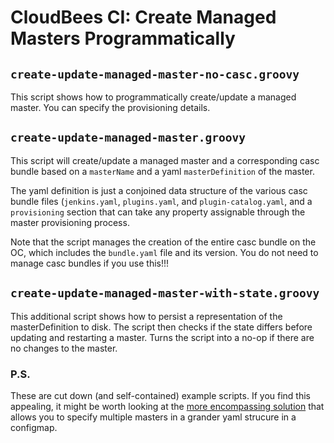 # CloudBees CI: Create Managed Masters Programmatically

## `create-update-managed-master-no-casc.groovy`

This script shows how to programmatically create/update a managed master. You can specify the provisioning details.

## `create-update-managed-master.groovy`

This script will create/update a managed master and a corresponding casc bundle based on a `masterName` and a yaml `masterDefinition` of the master.

The yaml definition is just a conjoined data structure of the various casc bundle files (`jenkins.yaml`, `plugins.yaml`, and `plugin-catalog.yaml`, and a `provisioning` section that can take any property assignable through the master provisioning process.

Note that the script manages the creation of the entire casc bundle on the OC, which includes the `bundle.yaml` file and its version. You do not need to manage casc bundles if you use this!!!

## `create-update-managed-master-with-state.groovy`

This additional script shows how to persist a representation of the masterDefinition to disk. The script then checks if the state differs before updating and restarting a master. Turns the script into a no-op if there are no changes to the master.

### P.S.

These are cut down (and self-contained) example scripts. If you find this appealing, it might be worth looking at the [more encompassing solution](https://github.com/kyounger/cbci-helmfile) that allows you to specify multiple masters in a grander yaml strucure in a configmap.
